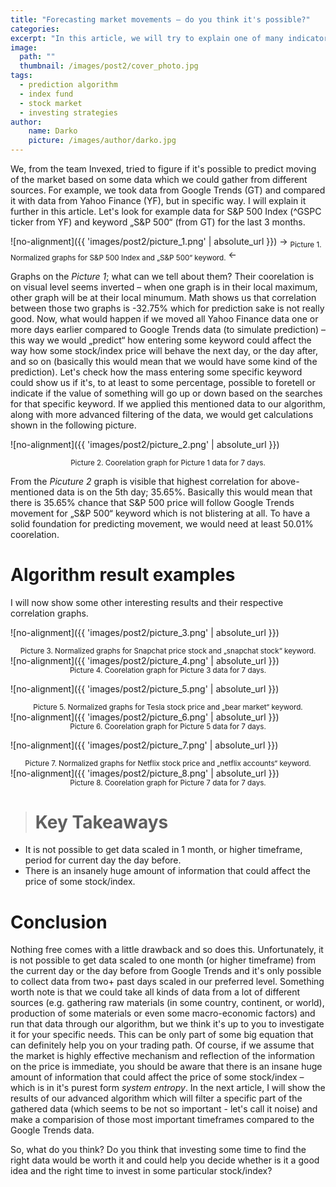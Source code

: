 ```yaml
---
title: "Forecasting market movements – do you think it's possible?"
categories:
excerpt: "In this article, we will try to explain one of many indicators which could foreshadow market movements and demonstrate a few results of our algorithm."
image:
  path: ""
  thumbnail: /images/post2/cover_photo.jpg
tags: 
  - prediction algorithm
  - index fund
  - stock market
  - investing strategies
author:
    name: Darko
    picture: /images/author/darko.jpg
---
```


We, from the team Invexed, tried to figure if it's possible to predict moving of the market based on some data which we could gather from different sources. 
For example, we took data from Google Trends (GT) and compared it with data from Yahoo Finance (YF), but in specific way. I will explain it further in this article. 
Let's look for example data for S&P 500 Index (^GSPC ticker from YF) and keyword „S&P 500“ (from GT) for the last 3 months. 

![no-alignment]({{ 'images/post2/picture_1.png' | absolute_url }})
-> <sub>Picture 1. Normalized graphs for S&P 500 Index and „S&P 500“ keyword.</sub> <-

Graphs on the *Picture 1*; what can we tell about them? Their coorelation is on visual level seems inverted – when one graph is in their local maximum, other graph will be at their local minumum. Math shows us that correlation between those two graphs is -32.75% which for prediction sake is not really good.
Now, what would happen if we moved all Yahoo Finance data one or more days earlier compared to Google Trends data (to simulate prediction) – this way we would „predict“ how entering some keyword could affect the way how some stock/index price will behave the next day, or the day after, and so on (basically this would mean that we would have some kind of the prediction). Let's check how the mass entering some specific keyword could show us if it's, to at least to some percentage, possible to foretell or indicate if the value of something will go up or down based on the searches for that specific keyword.
If we applied this mentioned data to our algorithm, along with more advanced filtering of the data, we would get calculations shown in the following picture.

![no-alignment]({{ 'images/post2/picture_2.png' | absolute_url }})
<center><sub>Picture 2. Coorelation graph for Picture 1 data for 7 days.</sub></center>

From the *Picuture 2* graph is visible that highest correlation for above-mentioned data is on the 5th day; 35.65%. Basically this would mean that there is 35.65% chance that S&P 500 price will follow Google Trends movement for „S&P 500“ keyword which is not blistering at all. To have a solid foundation for predicting movement, we would need at least 50.01% coorelation.

# Algorithm result examples

I will now show some other interesting results and their respective correlation graphs.

![no-alignment]({{ 'images/post2/picture_3.png' | absolute_url }})
<center><sub>Picture 3. Normalized graphs for Snapchat price stock and „snapchat stock“ keyword.</sub></center>
![no-alignment]({{ 'images/post2/picture_4.png' | absolute_url }})
<center><sub>Picture 4. Coorelation graph for Picture 3 data for 7 days.</sub></center>

![no-alignment]({{ 'images/post2/picture_5.png' | absolute_url }})
<center><sub>Picture 5. Normalized graphs for Tesla stock price and „bear market“ keyword.</sub></center>
![no-alignment]({{ 'images/post2/picture_6.png' | absolute_url }})
<center><sub>Picture 6. Coorelation graph for Picture 5 data for 7 days.</sub></center>

![no-alignment]({{ 'images/post2/picture_7.png' | absolute_url }})
<center><sub>Picture 7. Normalized graphs for Netflix stock price and „netflix accounts“ keyword.</sub></center>
![no-alignment]({{ 'images/post2/picture_8.png' | absolute_url }})
<center><sub>Picture 8. Coorelation graph for Picture 7 data for 7 days.</sub></center>

> # Key Takeaways
* It is not possible to get data scaled in 1 month, or higher timeframe, period for current day the day before.
* There is an insanely huge amount of information that could affect the price of some stock/index.

# Conclusion

Nothing free comes with a little drawback and so does this. Unfortunately, it is not possible to get data scaled to one month (or higher timeframe) from the current day or the day before from Google Trends and it's only possible to collect data from two+ past days scaled in our preferred level.
Something worth note is that we could take all kinds of data from a lot of different sources (e.g. gathering raw materials (in some country, continent, or world), production of some materials or even some macro-economic factors) and run that data through our algorithm, but we think it's up to you to investigate it for your specific needs. This can be only part of some big equation that can definitely help you on your trading path. Of course, if we assume that the market is highly effective mechanism and reflection of the information on the price is immediate, you should be aware that there is an insane huge amount of information that could affect the price of some stock/index – which is in it's purest form *system entropy*.
In the next article, I will show the results of our advanced algorithm which will filter a specific part of the gathered data (which seems to be not so important - let's call it noise) and make a comparision of those most important timeframes compared to the Google Trends data.

So, what do you think? Do you think that investing some time to find the right data would be worth it and could help you decide whether is it a good idea and the right time to invest in some particular stock/index?